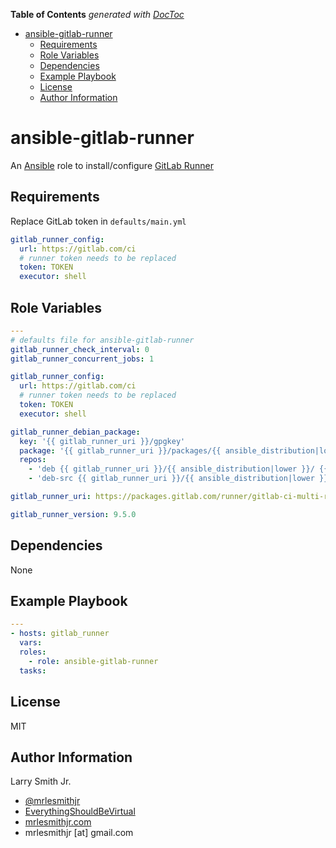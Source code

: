 <!-- START doctoc generated TOC please keep comment here to allow auto update -->

<!-- DON'T EDIT THIS SECTION, INSTEAD RE-RUN doctoc TO UPDATE -->

**Table of Contents**  _generated with [DocToc](https://github.com/thlorenz/doctoc)_

-   [ansible-gitlab-runner](#ansible-gitlab-runner)
    -   [Requirements](#requirements)
    -   [Role Variables](#role-variables)
    -   [Dependencies](#dependencies)
    -   [Example Playbook](#example-playbook)
    -   [License](#license)
    -   [Author Information](#author-information)

<!-- END doctoc generated TOC please keep comment here to allow auto update -->

# ansible-gitlab-runner

An [Ansible](https://www.ansible.com) role to install/configure [GitLab Runner](https://docs.gitlab.com/runner/)

## Requirements

Replace GitLab token in `defaults/main.yml`

```yaml
gitlab_runner_config:
  url: https://gitlab.com/ci
  # runner token needs to be replaced
  token: TOKEN
  executor: shell
```

## Role Variables

```yaml
---
# defaults file for ansible-gitlab-runner
gitlab_runner_check_interval: 0
gitlab_runner_concurrent_jobs: 1

gitlab_runner_config:
  url: https://gitlab.com/ci
  # runner token needs to be replaced
  token: TOKEN
  executor: shell

gitlab_runner_debian_package:
  key: '{{ gitlab_runner_uri }}/gpgkey'
  package: '{{ gitlab_runner_uri }}/packages/{{ ansible_distribution|lower }}/{{ ansible_distribution_release|lower }}/gitlab-ci-multi-runner_{{ gitlab_runner_version }}_amd64.deb'
  repos:
    - 'deb {{ gitlab_runner_uri }}/{{ ansible_distribution|lower }}/ {{ ansible_distribution_release|lower }} main'
    - 'deb-src {{ gitlab_runner_uri }}/{{ ansible_distribution|lower }}/ {{ ansible_distribution_release|lower }} main'

gitlab_runner_uri: https://packages.gitlab.com/runner/gitlab-ci-multi-runner

gitlab_runner_version: 9.5.0
```

## Dependencies

None

## Example Playbook

```yaml
---
- hosts: gitlab_runner
  vars:
  roles:
    - role: ansible-gitlab-runner
  tasks:
```

## License

MIT

## Author Information

Larry Smith Jr.

-   [@mrlesmithjr](https://www.twitter.com/mrlesmithjr)
-   [EverythingShouldBeVirtual](http://everythingshouldbevirtual.com)
-   [mrlesmithjr.com](http://mrlesmithjr.com)
-   mrlesmithjr [at] gmail.com

